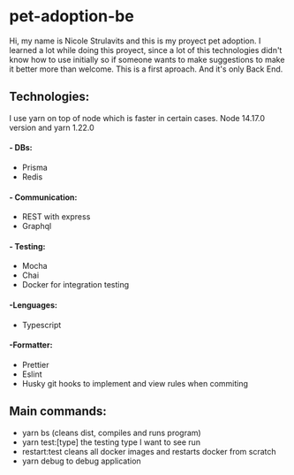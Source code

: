 # pet-adoption-be
Hi, my name is Nicole Strulavits and this is my proyect pet adoption. I learned a lot while doing this proyect, since a lot of this technologies didn't know how to use initially so if someone wants to make suggestions to make it better more than welcome. This is a first aproach. And it's only Back End. 
## Technologies:
I use yarn on top of node which is faster in certain cases. Node 14.17.0 version and yarn 1.22.0
#### - DBs:
* Prisma
* Redis
#### - Communication:
* REST with express
* Graphql 
#### - Testing:
* Mocha
* Chai
* Docker for integration testing
#### -Lenguages:
* Typescript
#### -Formatter:
* Prettier
* Eslint
* Husky git hooks to implement and view rules when commiting  
## Main commands:
* yarn bs (cleans dist, compiles and runs program)
* yarn test:[type] the testing type I want to see run
* restart:test cleans all docker images and restarts docker from scratch 
* yarn debug to debug application